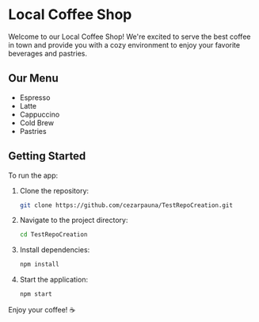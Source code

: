 # Local Coffee Shop

Welcome to our Local Coffee Shop! We're excited to serve the best coffee in town and provide you with a cozy environment to enjoy your favorite beverages and pastries.

## Our Menu
- Espresso
- Latte
- Cappuccino
- Cold Brew
- Pastries

## Getting Started
To run the app:
1. Clone the repository:
   ```bash
   git clone https://github.com/cezarpauna/TestRepoCreation.git
   ```
2. Navigate to the project directory:
   ```bash
   cd TestRepoCreation
   ```
3. Install dependencies:
   ```bash
   npm install
   ```
4. Start the application:
   ```bash
   npm start
   ```

Enjoy your coffee! ☕
